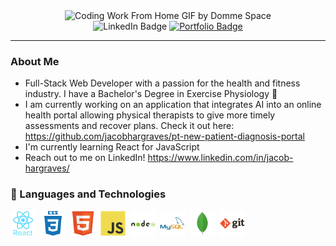 <div id="header" align="center">
  <img src="https://media1.giphy.com/media/qgQUggAC3Pfv687qPC/giphy.gif?cid=ecf05e479osw40yio045qc2y5wz33uq0l4wmyktdgi995yox&amp;ep=v1_gifs_search&amp;rid=giphy.gif&amp;ct=g" alt="Coding Work From Home GIF by Domme Space" style="width: 200px; 
  opacity: 1;">
  <div id="badges" align="center>
    <a href="https://www.linkedin.com/in/jacob-hargraves/">
      <img src="https://img.shields.io/badge/LinkedIn-blue?style=for-the-badge&logo=linkedin&logoColor=white" alt="LinkedIn Badge"/>
    </a>
    <a href="https://jacobhargraves.github.io/portfolio/">
      <img src="https://img.shields.io/badge/Portfolio-green?style=for-the-badge&logo=portfolio&logoColor=white" alt="Portfolio Badge"/>
    </a>
  </div>
</div>

---

### About Me
- Full-Stack Web Developer with a passion for the health and fitness industry. I have a Bachelor's Degree in Exercise Physiology :muscle:
- I am currently working on an application that integrates AI into an online health portal allowing physical therapists to give more timely assessments and recover plans. Check it out here: https://github.com/jacobhargraves/pt-new-patient-diagnosis-portal
- I'm currently learning React for JavaScript
- Reach out to me on LinkedIn! https://www.linkedin.com/in/jacob-hargraves/

### :hammer: Languages and Technologies
<div>
  <img src="https://github.com/devicons/devicon/blob/master/icons/react/react-original-wordmark.svg" title="React" alt="React" width="40" height="40"/>&nbsp;
  <img src="https://github.com/devicons/devicon/blob/master/icons/css3/css3-plain-wordmark.svg"  title="CSS3" alt="CSS" width="40" height="40"/>&nbsp;
  <img src="https://github.com/devicons/devicon/blob/master/icons/html5/html5-original.svg" title="HTML5" alt="HTML" width="40" height="40"/>&nbsp;
  <img src="https://github.com/devicons/devicon/blob/master/icons/javascript/javascript-original.svg" title="JavaScript" alt="JavaScript" width="40" height="40"/>&nbsp;
  <img src="https://github.com/devicons/devicon/blob/master/icons/nodejs/nodejs-original-wordmark.svg" title="NodeJS" alt="NodeJS" width="40" height="40"/>&nbsp;
  <img src="https://github.com/devicons/devicon/blob/master/icons/mysql/mysql-original-wordmark.svg" title="MySQL"  alt="MySQL" width="40" height="40"/>&nbsp;
  <img src="https://github.com/devicons/devicon/blob/master/icons/mongodb/mongodb-original.svg" title="MongoDB" alt="MongoDB" width="40" height="40"/>&nbsp;
  <img src="https://github.com/devicons/devicon/blob/master/icons/git/git-original-wordmark.svg" title="Git" **alt="Git" width="40" height="40"/>
</div>


<!--
**jacobhargraves/jacobhargraves** is a ✨ _special_ ✨ repository because its `README.md` (this file) appears on your GitHub profile.

Here are some ideas to get you started:

- 🔭 I’m currently working on ...
- 🌱 I’m currently learning ...
- 👯 I’m looking to collaborate on ...
- 🤔 I’m looking for help with ...
- 💬 Ask me about ...
- 📫 How to reach me: ...
- 😄 Pronouns: ...
- ⚡ Fun fact: ...
-->
